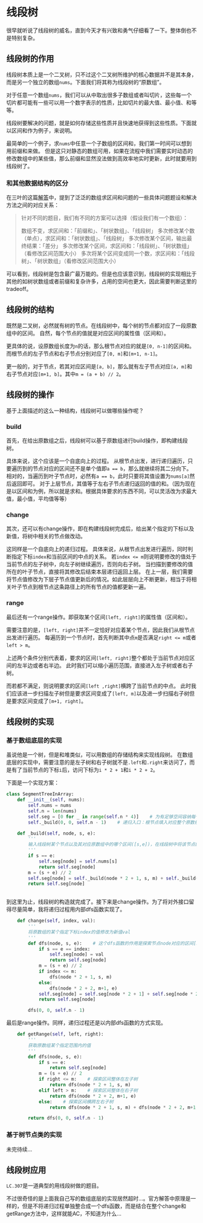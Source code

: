 # 线段树

很早就听说了线段树的威名，直到今天才有兴致和勇气仔细看了一下。整体倒也不是特别复杂。

## 线段树的作用

线段树本质上是一个二叉树，只不过这个二叉树所维护的核心数据并不是其本身，而是另一个独立的数组`nums`。下面我们将其称为线段树的“原数组”。

对于任意一个数组`nums`，我们可以从中取出很多子数组或者叫切片，这些每一个切片都可能有一些可以用一个数字表示的性质，比如切片的最大值、最小值、和等等。

线段树要解决的问题，就是如何存储这些性质并且快速地获得到这些性质。下面就以区间和作为例子，来说明。

最简单的一个例子，求`nums`中任意一个子数组的区间和，我们第一时间可以想到用前缀和来做。
但是这只对静态的数组可用，如果在流程中我们需要实时动态的修改数组中的某些值，那么前缀和显然没法做到高效率地实时更新，此时就要用到线段树了。

### 和其他数据结构的区分

在三叶的这篇[解答](https://leetcode-cn.com/problems/range-sum-query-mutable/solution/guan-yu-ge-lei-qu-jian-he-wen-ti-ru-he-x-41hv/)中，提到了泛泛的数组求区间和问题的一些具体问题题设和解决方法之间的对应关系：

>针对不同的题目，我们有不同的方案可以选择（假设我们有一个数组）：
>
>数组不变，求区间和：「前缀和」、「树状数组」、「线段树」
>多次修改某个数（单点），求区间和：「树状数组」、「线段树」
>多次修改某个区间，输出最终结果：「差分」
>多次修改某个区间，求区间和：「线段树」、「树状数组」（看修改区间范围大小）
>多次将某个区间变成同一个数，求区间和：「线段树」、「树状数组」（看修改区间范围大小）

可以看到，线段树是包含最广最万能的。但是也应该意识到，线段树的实现相比于其他的如树状数组或者前缀和复杂许多，占用的空间也更大，因此需要判断这里的tradeoff。

## 线段树的结构

既然是二叉树，必然就有树的节点。在线段树中，每个树的节点都对应了一段原数组中的区间。
自然，每个节点的值就是对应区间的属性值（区间和）。

更具体的说，设原数组长度为`n`的话，那么根节点对应的就是`[0, n-1]`的区间和。
而根节点的左子节点和右子节点分别对应了`[0, m]`和`[m+1, n-1]`。

更一般的，对于节点，若其对应区间是`[a, b]`，那么就有左子节点对应`[a, m]`和右子节点对应`[m+1, b]`。其中`m = (a + b) // 2`。

## 线段树的操作

基于上面描述的这么一种结构，线段树可以做哪些操作呢？

### build

首先，在给出原数组之后，线段树可以基于原数组进行build操作，即构建线段树。

具体来说，这个应该是一个自底向上的过程。
从根节点出发，进行递归遍历，只要遍历到的节点对应的区间还不是单个值即`a == b`，那么就继续将其二分向下。
相对的，当遍历到叶子节点时，必然有`a == b`，此时只要将其值设置为`nums[a]`然后返回即可。
对于上层节点，其值等于左右子节点递归返回的值的和。（因为现在是以区间和为例，所以就是求和。根据具体要求的东西不同，可以灵活改为求最大值，最小值，平均值等等）

### change

其次，还可以有change操作，即在构建线段树完成后，给出某个指定的下标以及新值，将树中相关的节点做改动。

这同样是一个自底向上的递归过程。
具体来说，从根节点出发进行遍历，同时判断指定下标`index`和当前区间的中点的关系。
若`index <= m`则说明要修改的值处于当前节点的左子树中，向左子树继续遍历，否则向右子树。
当扫描到要修改的值所在的叶子节点，直接将其修改后结束本层递归返回上层。
在上一层，我们需要将节点值修改为下层子节点值更新后的情况。如此层层向上不断更新，相当于将相关叶子节点到根节点这条路径上的所有节点的值都更新一遍。

### range

最后还有一个range操作。即获取某个区间`[left, right]`的属性值（区间和）。

需要注意的是，`[left, right]`并不一定恰好对应着某个节点，因此我们从根节点出发进行遍历。
每遍历到一个节点时，首先判断其中点`m`是否满足`right <= m`或者`left > m`。

上述两个条件分别代表着，要求的区间`[left, right]`整个都处于当前节点对应区间的左半边或者右半边。
此时我们可以缩小遍历范围，直接进入左子树或者右子树。

而若都不满足，则说明要求的区间`[left ,right]`横跨了当前节点的中点。
此时我们应该进一步扫描左子树但是要求区间变成了`[left, m]`以及进一步扫描右子树但是要求区间变成了`[m+1, right]`。

## 线段树的实现

### 基于数组底层的实现

虽说他是一个树，但是和堆类似，可以用数组的存储结构来实现线段树。
在数组底层的实现中，需要注意的是左子树和右子树就不是`.left`和`.right`来访问了，而是有了当前节点的下标`i`后，访问下标为`i * 2 + 1`和`i * 2 + 2`。

下面是一个实现方案：

```python
class SegmentTreeInArray:
    def __init__(self, nums):
        self.nums = nums
        self.n = len(nums)
        self.seg = [0 for _ in range(self.n * 4)]    # 为有足够空间容纳每个节点，4倍是一个必要的量
        self._build(0, 0, self.n - 1)    # 递归入口：根节点填入对应整个原数组的值

    def _build(self, node, s, e):
        '''
        输入线段树某个节点以及其对应原数组中的哪个区间([s,e])，在线段树中将该节点的值求出并填入
        '''
        if s == e:
            self.seg[node] = self.nums[s]
            return self.seg[node]
        m = (s + e) // 2
        self.seg[node] = self._build(node * 2 + 1, s, m) + self._build(node * 2 + 2, m + 1, e)
        return self.seg[node]
    
```

到这里为止，线段树的构造就完成了。接下来是change操作。为了将对外接口留得尽量简单，我将递归过程用内部dfs函数实现了。

```python
    def change(self, index, val):
        '''
        将原数组的某个指定下标index的值修改为新值val
        '''
        def dfs(node, s, e):    # 这个dfs函数的作用是探索节点node对应的区间[s, e]，并且将处于其中的index节点找出，修改其值为val，然后将相关的节点值都更新
            if s == e == index:
                self.seg[node] = val
                return self.seg[node]
            m = (s + e) // 2
            if index <= m:
                dfs(node * 2 + 1, s, m)
            else:
                dfs(node * 2 + 2, m+1, e)
            self.seg[node] = self.seg[node * 2 + 1] + self.seg[node * 2 + 2]    # 因为目标是求区间和，所以用加和方式
            return self.seg[node]

        dfs(0, 0, self.n - 1)
```

最后是range操作。同样，递归过程还是以内部dfs函数的方式实现。

```python
    def getRange(self, left, right):
        '''
        获取原数组某个指定范围内的值
        '''
        def dfs(node, s, e):
            if s == e:
                return self.seg[node]
            m = (s + e) // 2
            if right <= m:    # 探索区间整体在左子树
                return dfs(node * 2 + 1, s, m)
            elif left > m:    # 探索区间整体在右子树
                return dfs(node * 2 + 2, m+1, e)
            else:    # 探索区间横跨左右子树
                return dfs(node * 2 + 1, s, m) + dfs(node * 2 + 2, m+1, e)    # 因为目标是求区间和，所以用加和方式

        return dfs(0, 0, self.n - 1)
```

### 基于树节点类的实现

未完待续…

## 线段树应用

`LC.307`是一道典型的用线段树做的题目。

不过很奇怪的是上面我自己写的数组底层的实现居然超时…。官方解答中原理是一样的，但是不将递归过程单独整合成一个dfs函数，而是结合在整个change和getRange方法中，这样就能AC，不知道为什么…